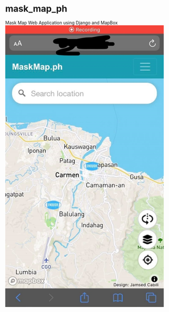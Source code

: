 # mask_map_ph
Mask Map Web Application using Django and MapBox
![](Documentation/cleaned_resized.jpg)  

